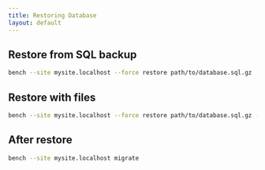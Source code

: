 ```yaml
---
title: Restoring Database
layout: default
---
```


## Restore from SQL backup
```bash
bench --site mysite.localhost --force restore path/to/database.sql.gz
```

## Restore with files
```bash
bench --site mysite.localhost --force restore path/to/database.sql.gz --with-public-files --with-private-files
```

## After restore
```bash
bench --site mysite.localhost migrate
```

